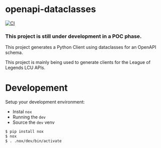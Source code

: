 # openapi-dataclasses
[![CI](https://github.com/cal-pratt/openapi-dataclasses/actions/workflows/main.yml/badge.svg)](https://github.com/cal-pratt/openapi-dataclasses/actions/workflows/main.yml)

### This project is still under development in a POC phase.

This project generates a Python Client using dataclasses for an OpenAPI schema.

This project is mainly being used to generate clients for the League of Legends LCU APIs.


# Developement

Setup your development environment:
 - Instal `nox`
 - Running the `dev`
 - Source the `dev` venv

```bash
$ pip install nox
$ nox
$ . .nox/dev/bin/activate
```
